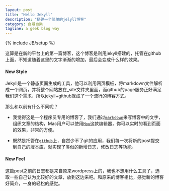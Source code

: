 ```yaml
---
layout: post
title: "Hello Jekyll"
description: "搭建一个简单的jelyll博客"
category: 自娛自樂
tagline: a geek blog way
---
```

{% include JB/setup %}

这算是在新的平台上的第一篇博客，这个博客是利用jekyll搭建的，托管在github上面，不知道随着这里的文字渐渐的增加，最后会变成什么样的效果。
#### New Style
Jekyll是一个静态页面生成的工具，他可以利用网页模板，将markdown文件解析成一个网页，并将整个网站放在_site文件夹里面，而github的page服务正好满足我们这个需求，所以jekyll+github就成了一个流行的博客方式。

那么和以前有什么不同呢？

+ 我觉得这是一个程序员专用的博客了，我们通过[`markdown`][1]来写博客中的文字，组织文章的结构，Mac用户可以使用[`Mou`][2]这款编辑器，你可以实时的看到页面的效果，非常的方便。

+ 既然是托管在[`github`][3]上，自然少不了git的应用，我们每一次将新的post提交到自己的版本库，就实现了类似的新增日志，修改日志等功能。


#### New Feel
这篇post之前的日志都是来自原来wordpress上的，我也不想用什么工具了，选取一些自己认为比较好的文章，放到这边来吧。和原来的博客相比，感觉新的博客好简介，一身的轻松的感觉。



[1]:http://wowubuntu.com/markdown/basic.html
[2]:http://mouapp.com/
[3]:https://github.com/

